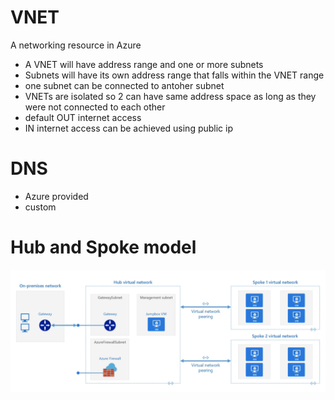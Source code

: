 # VNET
A networking resource in Azure

* A VNET will have address range and one or more subnets
* Subnets will have its own address range that falls within the VNET range
* one subnet can be connected to antoher subnet
* VNETs are isolated so 2 can have same address space as long as they were not connected to each other
* default OUT internet access
* IN internet access can be achieved using public ip



# DNS

* Azure provided
* custom


# Hub and Spoke model

![image hub and spoke](./img/hubnspoke.png)